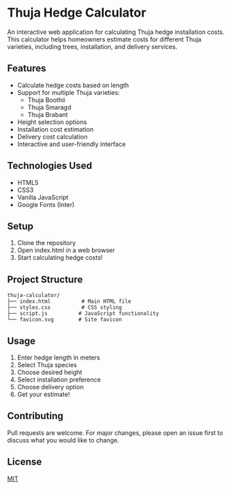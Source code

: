 # Thuja Hedge Calculator

An interactive web application for calculating Thuja hedge installation costs. This calculator helps homeowners estimate costs for different Thuja varieties, including trees, installation, and delivery services.

## Features

- Calculate hedge costs based on length
- Support for multiple Thuja varieties:
  - Thuja Boothii
  - Thuja Smaragd
  - Thuja Brabant
- Height selection options
- Installation cost estimation
- Delivery cost calculation
- Interactive and user-friendly interface

## Technologies Used

- HTML5
- CSS3
- Vanilla JavaScript
- Google Fonts (Inter)

## Setup

1. Clone the repository
2. Open index.html in a web browser
3. Start calculating hedge costs!

## Project Structure

```
thuja-calculator/
├── index.html          # Main HTML file
├── styles.css          # CSS styling
├── script.js          # JavaScript functionality
└── favicon.svg        # Site favicon
```

## Usage

1. Enter hedge length in meters
2. Select Thuja species
3. Choose desired height
4. Select installation preference
5. Choose delivery option
6. Get your estimate!

## Contributing

Pull requests are welcome. For major changes, please open an issue first to discuss what you would like to change.

## License

[MIT](https://choosealicense.com/licenses/mit/)